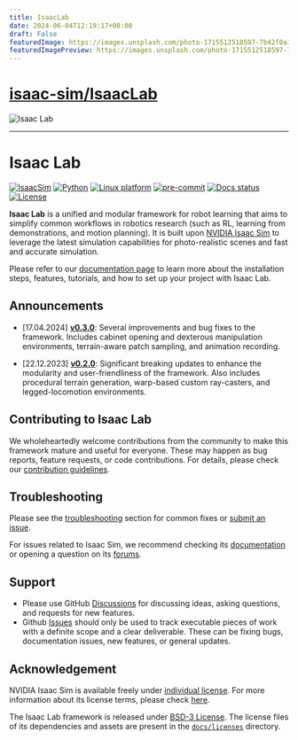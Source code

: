 ```yaml
---
title: IsaacLab
date: 2024-06-04T12:19:17+08:00
draft: False
featuredImage: https://images.unsplash.com/photo-1715512518597-7b42f0a1f528?ixid=M3w0NjAwMjJ8MHwxfHJhbmRvbXx8fHx8fHx8fDE3MTc0NzQ1ODF8&ixlib=rb-4.0.3
featuredImagePreview: https://images.unsplash.com/photo-1715512518597-7b42f0a1f528?ixid=M3w0NjAwMjJ8MHwxfHJhbmRvbXx8fHx8fHx8fDE3MTc0NzQ1ODF8&ixlib=rb-4.0.3
---
```


# [isaac-sim/IsaacLab](https://github.com/isaac-sim/IsaacLab)

![Isaac Lab](docs/source/_static/isaaclab.jpg)

---

# Isaac Lab

[![IsaacSim](https://img.shields.io/badge/IsaacSim-4.0-silver.svg)](https://docs.omniverse.nvidia.com/isaacsim/latest/overview.html)
[![Python](https://img.shields.io/badge/python-3.10-blue.svg)](https://docs.python.org/3/whatsnew/3.10.html)
[![Linux platform](https://img.shields.io/badge/platform-linux--64-orange.svg)](https://releases.ubuntu.com/20.04/)
[![pre-commit](https://img.shields.io/badge/pre--commit-enabled-brightgreen?logo=pre-commit&logoColor=white)](https://pre-commit.com/)
[![Docs status](https://img.shields.io/badge/docs-passing-brightgreen.svg)](https://isaac-sim.github.io/IsaacLab)
[![License](https://img.shields.io/badge/license-BSD--3-yellow.svg)](https://opensource.org/licenses/BSD-3-Clause)


**Isaac Lab** is a unified and modular framework for robot learning that aims to simplify common workflows
in robotics research (such as RL, learning from demonstrations, and motion planning). It is built upon
[NVIDIA Isaac Sim](https://docs.omniverse.nvidia.com/isaacsim/latest/overview.html) to leverage the latest
simulation capabilities for photo-realistic scenes and fast and accurate simulation.

Please refer to our [documentation page](https://isaac-sim.github.io/IsaacLab) to learn more about the
installation steps, features, tutorials, and how to set up your project with Isaac Lab.

## Announcements

* [17.04.2024] [**v0.3.0**](https://github.com/isaac-sim/IsaacLab/releases/tag/v0.3.0):
  Several improvements and bug fixes to the framework. Includes cabinet opening and dexterous manipulation environments,
  terrain-aware patch sampling, and animation recording.

* [22.12.2023] [**v0.2.0**](https://github.com/isaac-sim/IsaacLab/releases/tag/v0.2.0):
  Significant breaking updates to enhance the modularity and user-friendliness of the framework. Also includes
  procedural terrain generation, warp-based custom ray-casters, and legged-locomotion environments.

## Contributing to Isaac Lab

We wholeheartedly welcome contributions from the community to make this framework mature and useful for everyone.
These may happen as bug reports, feature requests, or code contributions. For details, please check our
[contribution guidelines](https://isaac-sim.github.io/IsaacLab/source/refs/contributing.html).

## Troubleshooting

Please see the [troubleshooting](https://isaac-sim.github.io/IsaacLab/source/refs/troubleshooting.html) section for
common fixes or [submit an issue](https://github.com/isaac-sim/IsaacLab/issues).

For issues related to Isaac Sim, we recommend checking its [documentation](https://docs.omniverse.nvidia.com/app_isaacsim/app_isaacsim/overview.html)
or opening a question on its [forums](https://forums.developer.nvidia.com/c/agx-autonomous-machines/isaac/67).

## Support

* Please use GitHub [Discussions](https://github.com/isaac-sim/IsaacLab/discussions) for discussing ideas, asking questions, and requests for new features.
* Github [Issues](https://github.com/isaac-sim/IsaacLab/issues) should only be used to track executable pieces of work with a definite scope and a clear deliverable. These can be fixing bugs, documentation issues, new features, or general updates.

## Acknowledgement

NVIDIA Isaac Sim is available freely under [individual license](https://www.nvidia.com/en-us/omniverse/download/). For more information about its license terms, please check [here](https://docs.omniverse.nvidia.com/app_isaacsim/common/NVIDIA_Omniverse_License_Agreement.html#software-support-supplement).

The Isaac Lab framework is released under [BSD-3 License](LICENSE). The license files of its dependencies and assets are present in the [`docs/licenses`](docs/licenses) directory.
